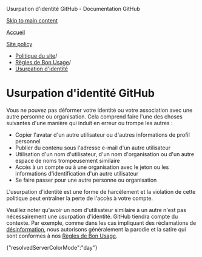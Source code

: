 Usurpation d'identité GitHub - Documentation GitHub

[Skip to main content](#main-content)

[Accueil](/fr)

[Site policy](/fr/site-policy)

* [Politique du site](/fr/site-policy)/
* [Règles de Bon Usage](/fr/site-policy/acceptable-use-policies)/
* [Usurpation d'identité](/fr/site-policy/acceptable-use-policies/github-impersonation)

Usurpation d'identité GitHub
==========

Vous ne pouvez pas déformer votre identité ou votre association avec une autre personne ou organisation. Cela comprend faire l'une des choses suivantes d'une manière qui induit en erreur ou trompe les autres :

* Copier l'avatar d'un autre utilisateur ou d'autres informations de profil personnel
* Publier du contenu sous l'adresse e-mail d'un autre utilisateur
* Utilisation d'un nom d'utilisateur, d'un nom d'organisation ou d'un autre espace de noms trompeusement similaire
* Accès à un compte ou à une organisation avec le jeton ou les informations d'identification d'un autre utilisateur
* Se faire passer pour une autre personne ou organisation

L'usurpation d'identité est une forme de harcèlement et la violation de cette politique peut entraîner la perte de l'accès à votre compte.

Veuillez noter qu'avoir un nom d'utilisateur similaire à un autre n'est pas nécessairement une usurpation d'identité. GitHub tiendra compte du contexte. Par exemple, comme dans les cas impliquant des réclamations de [désinformation](/fr/site-policy/acceptable-use-policies/github-misinformation-and-disinformation), nous autorisons généralement la parodie et la satire qui sont conformes à nos [Règles de Bon Usage](/fr/site-policy/acceptable-use-policies/github-acceptable-use-policies).

{"resolvedServerColorMode":"day"}
